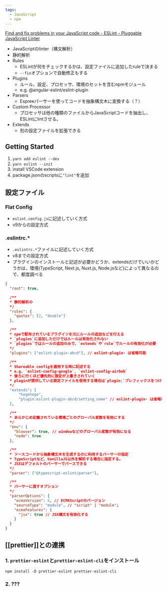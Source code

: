 ```yaml
---
tags:
  - JavaScript
  - npm
---
```

[Find and fix problems in your JavaScript code - ESLint - Pluggable JavaScript Linter](https://eslint.org/)

- JavaScriptのlinter（構文解析）
- 静的解析
- Rules
	- ESLintが何をチェックするかは、設定ファイルに追加したruleで決まる
	- `--fix`オプションで自動修正もする
- Plugins
	- ルール、設定、プロセッサ、環境のセットを含むnpmモジュール
	- e.g. @angular-eslint/eslint-plugin
- Parsers
	- Espreeパーサーを使ってコードを抽象構文木に変換する（？）
- Custom Processor
	- プロセッサは他の種類のファイルからJavaScriptコードを抽出し、ESLintにlintさせる。
- Extends
	- 別の設定ファイルを拡張できる

## Getting Started
1. `yarn add eslint --dev`
2. `yarn eslint --init`
3. install VSCode extension
4. package.jsonのscriptsに`"lint"`を追加


## 設定ファイル
### Flat Config
- `eslint.config.js`に記述していく方式
- v9からの設定方式
### .eslintrc.*
- `.eslintrc.*`ファイルに記述していく方式
- v8までの設定方式
- プラグインのインストールと記述が必要かどうか、extendsだけでいいかどうかは、環境(TypeScript, Next.js, Nuxt.js, Node.jsなど)によって異なるので、都度調べる
```json
{
  "root": true,

  /**
  * 静的解析の
  */
  "rules": {
    "quotes": [2, "double"]
  },

  /**
  * npmで配布されているプラグインを元にルールの追加などを行える
  * `plugins`に追加しただけではルールは有効化されない
  * `plugins`ではルールの追加のみで、`extends`や`rule`でルールの有効化が必要
  */
  "plugins": ["eslint-plugin-abcd"], // eslint-plugin- は省略可能
  
  /**
  * Shareable configを適用する時に記述する
  * e.g. `eslint-config-google`, `eslint-config-airbnb`
  * 後ろに行くほど優先的に設定が上書きされていく
  * pluginが提供している設定ファイルを使用する場合は`plugin:`プレフィックスをつける
  */
  "extends": [
	  "hogehoge", 
	  "plugin:eslint-plugin-abcd/setting_name" // eslint-plugin- は省略可能
  ],

  /**
  * あらかじめ定義されている環境ごとのグローバル変数を有効にする
  */
  "env": {
    "blowser": true, // windowなどのグローバル変数が有効になる
    "node": true
  },

  /**
  * ソースコードから抽象構文木を生成するのに利用するパーサーの指定
  * TypeScriptなど、VanillaJS以外を解析する場合に指定する。
  * JSXはデフォルトのパーサーでパースできる
  */
  "parser": ["@typescript-eslint/parser"],

  /**
  * パーサーに渡すオプション
  */
  "parserOptions": {
    "ecmaVersion": 6, // ECMAScriptのバージョン
    "sourceType": "module", // "script" | "module"; 
    "ecmaFeatures": {
      "jsx": true // JSX構文を有効化する
    }
  }
}
```

## [[prettier]]との連携
### 1. `prettier-eslint`と`prettier-eslint-cli`をインストール
```shell
npm install -D prettier-eslint prettier-eslint-cli
```
### 2. ???